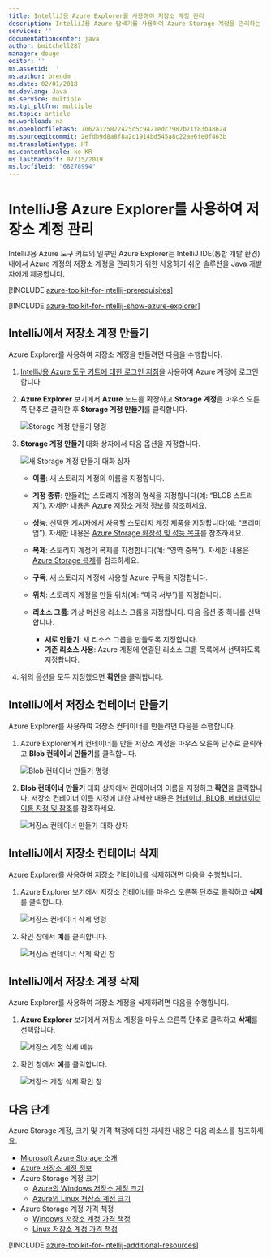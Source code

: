 ```yaml
---
title: IntelliJ용 Azure Explorer를 사용하여 저장소 계정 관리
description: IntelliJ용 Azure 탐색기를 사용하여 Azure Storage 계정을 관리하는 방법을 알아봅니다.
services: ''
documentationcenter: java
author: bmitchell287
manager: douge
editor: ''
ms.assetid: ''
ms.author: brendm
ms.date: 02/01/2018
ms.devlang: Java
ms.service: multiple
ms.tgt_pltfrm: multiple
ms.topic: article
ms.workload: na
ms.openlocfilehash: 7062a125822425c5c9421edc7987b71f83b48624
ms.sourcegitcommit: 2efdb9d8a8f8a2c1914bd545a8c22ae6fe0f463b
ms.translationtype: HT
ms.contentlocale: ko-KR
ms.lasthandoff: 07/15/2019
ms.locfileid: "68278994"
---
```

# <a name="manage-storage-accounts-by-using-the-azure-explorer-for-intellij"></a>IntelliJ용 Azure Explorer를 사용하여 저장소 계정 관리

IntelliJ용 Azure 도구 키트의 일부인 Azure Explorer는 IntelliJ IDE(통합 개발 환경) 내에서 Azure 계정의 저장소 계정을 관리하기 위한 사용하기 쉬운 솔루션을 Java 개발자에게 제공합니다.

[!INCLUDE [azure-toolkit-for-intellij-prerequisites](../includes/azure-toolkit-for-intellij-prerequisites.md)]

[!INCLUDE [azure-toolkit-for-intellij-show-azure-explorer](../includes/azure-toolkit-for-intellij-show-azure-explorer.md)]

## <a name="create-a-storage-account-in-intellij"></a>IntelliJ에서 저장소 계정 만들기

Azure Explorer를 사용하여 저장소 계정을 만들려면 다음을 수행합니다.

1. [IntelliJ용 Azure 도구 키트에 대한 로그인 지침]을 사용하여 Azure 계정에 로그인합니다. 

2. **Azure Explorer** 보기에서 **Azure** 노드를 확장하고 **Storage 계정**을 마우스 오른쪽 단추로 클릭한 후 **Storage 계정 만들기**를 클릭합니다.

   ![Storage 계정 만들기 명령][CS01]

3. **Storage 계정 만들기** 대화 상자에서 다음 옵션을 지정합니다.

   ![새 Storage 계정 만들기 대화 상자][CS02]

   * **이름**: 새 스토리지 계정의 이름을 지정합니다.

   * **계정 종류**: 만들려는 스토리지 계정의 형식을 지정합니다(예: “BLOB 스토리지”). 자세한 내용은 [Azure 저장소 계정 정보]를 참조하세요. 

   * **성능**: 선택한 게시자에서 사용할 스토리지 계정 제품을 지정합니다(예: “프리미엄”). 자세한 내용은 [Azure Storage 확장성 및 성능 목표]를 참조하세요. 

   * **복제**: 스토리지 계정의 복제를 지정합니다(예: “영역 중복”). 자세한 내용은 [Azure Storage 복제]를 참조하세요. 

   * **구독**: 새 스토리지 계정에 사용할 Azure 구독을 지정합니다.

   * **위치**: 스토리지 계정을 만들 위치(예: “미국 서부”)를 지정합니다.

   * **리소스 그룹**: 가상 머신용 리소스 그룹을 지정합니다. 다음 옵션 중 하나를 선택합니다.
      * **새로 만들기**: 새 리소스 그룹을 만들도록 지정합니다.
      * **기존 리소스 사용**: Azure 계정에 연결된 리소스 그룹 목록에서 선택하도록 지정합니다.

4. 위의 옵션을 모두 지정했으면 **확인**을 클릭합니다.

## <a name="create-a-storage-container-in-intellij"></a>IntelliJ에서 저장소 컨테이너 만들기

Azure Explorer를 사용하여 저장소 컨테이너를 만들려면 다음을 수행합니다.

1. Azure Explorer에서 컨테이너를 만들 저장소 계정을 마우스 오른쪽 단추로 클릭하고 **Blob 컨테이너 만들기**를 클릭합니다.

   ![Blob 컨테이너 만들기 명령][CC01]

2. **Blob 컨테이너 만들기** 대화 상자에서 컨테이너의 이름을 지정하고 **확인**을 클릭합니다. 저장소 컨테이너 이름 지정에 대한 자세한 내용은 [컨테이너, BLOB, 메타데이터 이름 지정 및 참조]를 참조하세요.

   ![저장소 컨테이너 만들기 대화 상자][CC02]

## <a name="delete-a-storage-container-in-intellij"></a>IntelliJ에서 저장소 컨테이너 삭제

Azure Explorer를 사용하여 저장소 컨테이너를 삭제하려면 다음을 수행합니다.

1. Azure Explorer 보기에서 저장소 컨테이너를 마우스 오른쪽 단추로 클릭하고 **삭제**를 클릭합니다.

   ![저장소 컨테이너 삭제 명령][DC01]

2. 확인 창에서 **예**를 클릭합니다.

   ![저장소 컨테이너 삭제 확인 창][DC02]

## <a name="delete-a-storage-account-in-intellij"></a>IntelliJ에서 저장소 계정 삭제

Azure Explorer를 사용하여 저장소 계정을 삭제하려면 다음을 수행합니다.

1. **Azure Explorer** 보기에서 저장소 계정을 마우스 오른쪽 단추로 클릭하고 **삭제**를 선택합니다.

   ![저장소 계정 삭제 메뉴][DS01]

2. 확인 창에서 **예**를 클릭합니다.

   ![저장소 계정 삭제 확인 창][DS02]

## <a name="next-steps"></a>다음 단계

Azure Storage 계정, 크기 및 가격 책정에 대한 자세한 내용은 다음 리소스를 참조하세요.

* [Microsoft Azure Storage 소개]
* [Azure 저장소 계정 정보]
* Azure Storage 계정 크기
  * [Azure의 Windows 저장소 계정 크기]
  * [Azure의 Linux 저장소 계정 크기]
* Azure Storage 계정 가격 책정
  * [Windows 저장소 계정 가격 책정]
  * [Linux 저장소 계정 가격 책정]

[!INCLUDE [azure-toolkit-for-intellij-additional-resources](../includes/azure-toolkit-for-intellij-additional-resources.md)]

<!-- URL List -->

[IntelliJ용 Azure 도구 키트에 대한 로그인 지침]: ./azure-toolkit-for-intellij-sign-in-instructions.md
[Microsoft Azure Storage 소개]: /azure/storage/storage-introduction
[Azure 저장소 계정 정보]: /azure/storage/storage-create-storage-account
[Azure Storage 복제]: /azure/storage/storage-redundancy
[Azure Storage 확장성 및 성능 목표]: /azure/storage/storage-scalability-targets
[컨테이너, BLOB, 메타데이터 이름 지정 및 참조]: http://go.microsoft.com/fwlink/?LinkId=255555

[Azure의 Windows 저장소 계정 크기]: /azure/virtual-machines/virtual-machines-windows-sizes
[Azure의 Linux 저장소 계정 크기]: /azure/virtual-machines/virtual-machines-linux-sizes
[Windows 저장소 계정 가격 책정]: https://azure.microsoft.com/pricing/details/virtual-machines/windows/
[Linux 저장소 계정 가격 책정]: https://azure.microsoft.com/pricing/details/virtual-machines/linux/

<!-- IMG List -->

[CS01]: media/azure-toolkit-for-intellij-managing-storage-accounts-using-azure-explorer/CS01.png
[CS02]: media/azure-toolkit-for-intellij-managing-storage-accounts-using-azure-explorer/CS02.png
[CC01]: media/azure-toolkit-for-intellij-managing-storage-accounts-using-azure-explorer/CC01.png
[CC02]: media/azure-toolkit-for-intellij-managing-storage-accounts-using-azure-explorer/CC02.png

[DS01]: media/azure-toolkit-for-intellij-managing-storage-accounts-using-azure-explorer/DS01.png
[DS02]: media/azure-toolkit-for-intellij-managing-storage-accounts-using-azure-explorer/DS02.png
[DC01]: media/azure-toolkit-for-intellij-managing-storage-accounts-using-azure-explorer/DC01.png
[DC02]: media/azure-toolkit-for-intellij-managing-storage-accounts-using-azure-explorer/DC02.png
